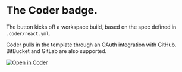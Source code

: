 # The Coder badge.

The button kicks off a workspace build, based on the spec defined in `.coder/react.yml`.

Coder pulls in the template through an OAuth integration with GitHub. BitBucket and GitLab are also supported.

[![Open in Coder](http://demo-2.cdr.dev/static/image/embed-button.svg)](http://demo-2.cdr.dev/wac/build?template_oauth_service=63542440-047134eb3cef33046b8e63ab&template_url=https://github.com/ericpaulsen/workspace-templates&template_ref=main&template_filepath=.coder/react.yml)
